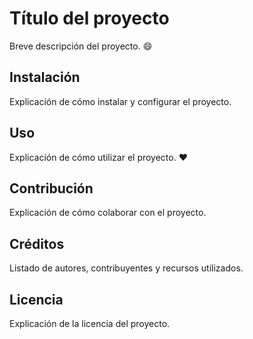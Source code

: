 # Título del proyecto

Breve descripción del proyecto. :smile:

## Instalación

Explicación de cómo instalar y configurar el proyecto.

## Uso

Explicación de cómo utilizar el proyecto. :heart:

## Contribución

Explicación de cómo colaborar con el proyecto.

## Créditos

Listado de autores, contribuyentes y recursos utilizados.

## Licencia

Explicación de la licencia del proyecto.
 